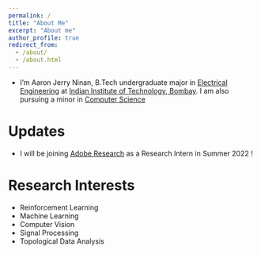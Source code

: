 ```yaml
---
permalink: /
title: "About Me"
excerpt: "About me"
author_profile: true
redirect_from: 
  - /about/
  - /about.html
---
```

* I’m Aaron Jerry Ninan, B.Tech undergraduate major in [Electrical Engineering](https://www.ee.iitb.ac.in/web) at [Indian Institute of Technology, Bombay](https://www.iitb.ac.in/en/). I am also pursuing a minor in [Computer Science](https://www.cse.iitb.ac.in/)


Updates
======
* I will be joining [Adobe Research](https://research.adobe.com/) as a Research Intern in Summer 2022 ! 

Research Interests
======
* Reinforcement Learning
* Machine Learning
* Computer Vision
* Signal Processing
* Topological Data Analysis
